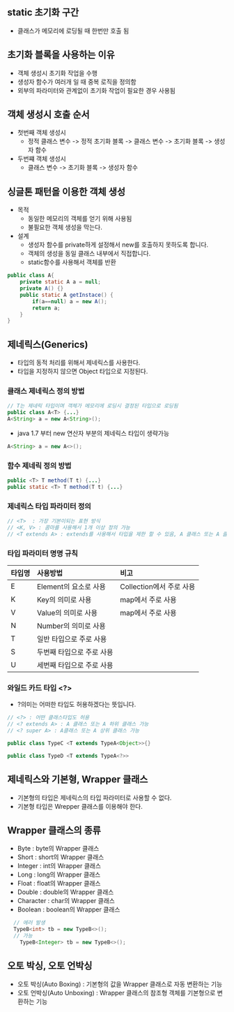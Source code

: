 ## static 초기화 구간
* 클래스가 메모리에 로딩될 때 한번만 호출 됨

## 초기화 블록을 사용하는 이유
* 객체 생성시 초기화 작업을 수행
* 생성자 함수가 여러개 일 때 중복 로직을 정의함
* 외부의 파라미터와 관계없이 초기화 작업이 필요한 경우 사용됨

## 객체 생성시 호출 순서
* 첫번째 객체 생성시
  * 정적 클래스 변수 -> 정적 초기화 블록 -> 클래스 변수 -> 초기화 블록 -> 생성자 함수
* 두번쨰 객체 생성시
  * 클래스 변수 -> 초기화 블록 -> 생성자 함수

## 싱글톤 패턴을 이용한 객체 생성
* 목적
  * 동일한 메모리의 객체를 얻기 위해 사용됨 
  * 불필요한 객체 생성을 막는다. 
* 설계
  * 생성자 함수를 private하게 설정해서 new를 호출하지 못하도록 합니다. 
  * 객체의 생성을 동일 클래스 내부에서 직접합니다.
  * static함수를 사용해서 객체를 반환
```java
public class A{
    private static A a = null;
    private A() {}
    public static A getInstace() {
        if(a==null) a = new A();
        return a;
    }
}
```

## 제네릭스(Generics)
* 타입의 동적 처리를 위해서 제네릭스를 사용한다. 
* 타입을 지정하지 않으면 Object 타입으로 지정된다.

### 클래스 제네릭스 정의 방법
```java
// T는 제네릭 타입이며 객체가 메모리에 로딩시 결정된 타입으로 로딩됨
public class A<T> {...}
A<String> a = new A<String>();
```
* java 1.7 부터 new 연산자 부분의 제네릭스 타입이 생략가능
```java
A<String> a = new A<>();
```

### 함수 제네릭 정의 방법
```java
public <T> T method(T t) {...}
public static <T> T method(T t) {...}
```

### 제네릭스 타입 파라미터 정의
```java
// <T>  : 가장 기본이되는 표현 방식 
// <K, V> : 콤마를 사용해서 1개 이상 정의 가능
// <T extends A> : extends를 사용해서 타입을 제한 할 수 있음, A 클래스 또는 A 클래스 하위 클래스만 올 수 있음
```

### 타입 파라미터 명명 규칙

|타입명|사용방법|비고|
|:--|:--|:--|
|E|Element의 요소로 사용|Collection에서 주로 사용|
|K|Key의 의미로 사용|map에서 주로 사용|
|V|Value의 의미로 사용|map에서 주로 사용|
|N|Number의 의미로 사용||
|T|일반 타입으로 주로 사용||
|S|두번째 타입으로 주로 사용||
|U|세번째 타입으로 주로 사용||

### 와일드 카드 타입 <?>
* ?의미는 어떠한 타입도 허용하겠다는 뜻입니다. 
```java
// <?> : 어떤 클래스타입도 허용
// <? extends A> : A 클래스 또는 A 하위 클래스 가능
// <? super A> : A클래스 또는 A 상위 클래스 가능

public class TypeC <T extends TypeA<Object>>{}

public class TypeD <T extends TypeA<?>>

```

## 제네릭스와 기본형, Wrapper 클래스
* 기본형의 타입은 제네릭스의 타입 파라미터로 사용할 수 없다. 
* 기본형 타입은 Wrepper 클래스를 이용해야 한다.

## Wrapper 클래스의 종류
* Byte : byte의 Wrapper 클래스 
* Short : short의 Wrapper 클래스 
* Integer : int의 Wrapper 클래스 
* Long : long의 Wrapper 클래스 
* Float : float의 Wrapper 클래스 
* Double : double의 Wrapper 클래스 
* Character : char의 Wrapper 클래스 
* Boolean : boolean의 Wrapper 클래스 

```java 
  // 에러 발생
  TypeB<int> tb = new TypeB<>();
  // 가능
	TypeB<Integer> tb = new TypeB<>();
```

## 오토 박싱, 오토 언박싱
* 오토 박싱(Auto Boxing) : 기본형의 값을 Wrapper 클래스로 자동 변환하는 기능
* 오토 언박싱(Auto Unboxing) : Wrapper 클래스의 참조형 객체를 기본형으로 변환하는 기능